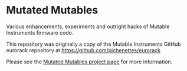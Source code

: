 Mutated Mutables
================

Various enhancements, experiments and outright hacks of Mutable Instruments firmware code.

This repository was originally a copy of the Mutable Instruments GitHub eurorack repository at https://github.com/pichenettes/eurorack

Please see the [Mutated Mutables project page](http://timchurches.github.io/Mutated-Mutables/) for more information.